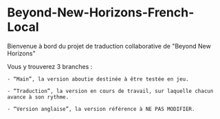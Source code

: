 # Beyond-New-Horizons-French-Local
Bienvenue à bord du projet de traduction collaborative de "Beyond New Horizons"

Vous y trouverez 3 branches :

    - “Main”, la version aboutie destinée à être testée en jeu.
    
    - “Traduction”, la version en cours de travail, sur laquelle chacun avance à son rythme.
    
    - “Version anglaise”, la version référence à NE PAS MODIFIER.
